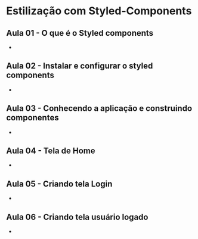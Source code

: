 # Estilização com Styled-Components

## Aula 01 - O que é o Styled components
* [](#)

## Aula 02 - Instalar e configurar o styled components
* [](#)

## Aula 03 - Conhecendo a aplicação e construindo componentes
* [](#)

## Aula 04 - Tela de Home
* [](#)

## Aula 05 - Criando tela Login
* [](#)

## Aula 06 - Criando tela usuário logado
* [](#)

